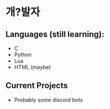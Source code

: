 # 개?발자

## Languages (still learning):
* C
* Python
* Lua
* HTML (maybe)

## Current Projects
* Probably some discord bots
